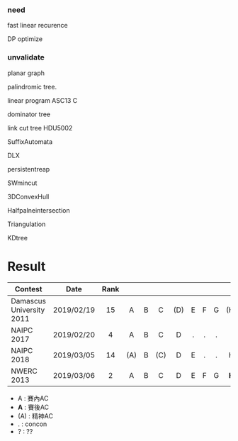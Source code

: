 ### need


fast linear recurence 





DP optimize

### unvalidate

planar graph

palindromic tree.

linear program ASC13 C

dominator tree

link cut tree HDU5002

SuffixAutomata

DLX

persistentreap

SWmincut

3DConvexHull

Halfpalneintersection

Triangulation

KDtree


# Result

| Contest                      | Date          | Rank |   |   |   |   |   |   |   |   |   |   |   |   |   |
| ---------------------------- |:-------------:|:----:|:-:|:-:|:-:|:-:|:-:|:-:|:-:|:-:|:-:|:-:|:-:|:-:|:-:|
| Damascus University 2011     | 2019/02/19    |  15  | A | B | C | (D) | E | F | G | (H) | I | J | K | . |
| NAIPC 2017                   | 2019/02/20    |   4  | A | B | C | D | . | . | . | . | . | J | . |
| NAIPC 2018                   | 2019/03/05    |  14  | (A) | B | (C) | D | E | . | . | H | I | . | K |
| NWERC 2013                   | 2019/03/06    |   2  | A | B | C | D | E | F | G | **H** | I | J |

- A : 賽內AC
- **A** : 賽後AC
- (A) : 精神AC
- . : concon
- ? : ??

